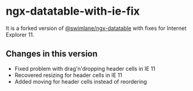 # ngx-datatable-with-ie-fix
It is a forked version of [@swimlane/ngx-datatable](https://github.com/swimlane/ngx-datatable) with fixes for Internet Explorer 11.

## Changes in this version
- Fixed problem with drag'n'dropping header cells in IE 11
- Recovered resizing for header cells in IE 11
- Added moving for header cells instead of reordering
